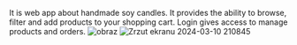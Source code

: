 It is web app about handmade soy candles. It provides the ability to browse, filter and add products to your shopping cart. Login gives access to manage products and orders.
![obraz](https://github.com/mateusztok/RozswietlSie/assets/125480553/5b941fa3-da2e-48bf-899d-f19e3538902e)
![Zrzut ekranu 2024-03-10 210845](https://github.com/mateusztok/RozswietlSie/assets/125480553/4b3b0056-1e6a-441f-babd-b8158c9e9c8d)
